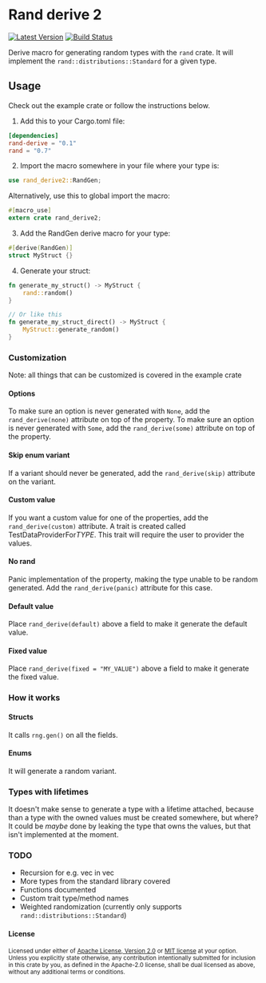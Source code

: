 # Rand derive 2

[![Latest Version](https://img.shields.io/crates/v/rand_derive2.svg)](https://crates.io/crates/rand_derive2)
[![Build Status](https://img.shields.io/github/workflow/status/jasperav/rand_derive2/CI/master)](https://github.com/jasperav/rand_derive2/actions)

Derive macro for generating random types with the `rand` crate. 
It will implement the `rand::distributions::Standard` for a given type.

## Usage

Check out the example crate or follow the instructions below.

1. Add this to your Cargo.toml file:

```toml
[dependencies]
rand-derive = "0.1"
rand = "0.7"
```

2. Import the macro somewhere in your file where your type is:
```rust
use rand_derive2::RandGen;
```

Alternatively, use this to global import the macro:
```rust
#[macro_use]
extern crate rand_derive2;
```

3. Add the RandGen derive macro for your type:
```rust
#[derive(RandGen)]
struct MyStruct {}
```

4. Generate your struct:
```rust
fn generate_my_struct() -> MyStruct { 
    rand::random()
}

// Or like this
fn generate_my_struct_direct() -> MyStruct { 
    MyStruct::generate_random()
}
```

### Customization
Note: all things that can be customized is covered in the example crate
#### Options
To make sure an option is never generated with `None`, add the `rand_derive(none)` attribute on top of the property.
To make sure an option is never generated with `Some`, add the `rand_derive(some)` attribute on top of the property.
#### Skip enum variant
If a variant should never be generated, add the `rand_derive(skip)` attribute on the variant. 
#### Custom value
If you want a custom value for one of the properties, add the `rand_derive(custom)` attribute.
A trait is created called TestDataProviderFor$TYPE$. 
This trait will require the user to provider the values.
#### No rand
Panic implementation of the property, making the type unable to be random generated.
Add the `rand_derive(panic)` attribute for this case.
#### Default value
Place `rand_derive(default)` above a field to make it generate the default value.
#### Fixed value
Place `rand_derive(fixed = "MY_VALUE")` above a field to make it generate the fixed value.

### How it works 
#### Structs
It calls `rng.gen()` on all the fields.
#### Enums 
It will generate a random variant.

### Types with lifetimes
It doesn't make sense to generate a type with a lifetime attached, because than a type with the owned values must be
created somewhere, but where? It could be _maybe_ done by leaking the type that owns the values, but that isn't implemented at the moment.

### TODO
- Recursion for e.g. vec in vec
- More types from the standard library covered
- Functions documented
- Custom trait type/method names
- Weighted randomization (currently only supports `rand::distributions::Standard`)

#### License

<sup>
Licensed under either of <a href="LICENSE-APACHE">Apache License, Version
2.0</a> or <a href="LICENSE-MIT">MIT license</a> at your option.
</sup>

<br>

<sub>
Unless you explicitly state otherwise, any contribution intentionally submitted
for inclusion in this crate by you, as defined in the Apache-2.0 license, shall
be dual licensed as above, without any additional terms or conditions.
</sub>
